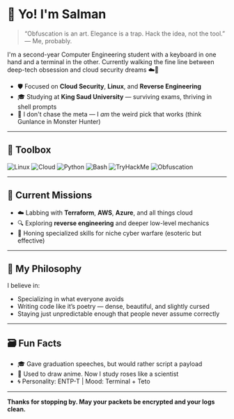 # 👋 Yo! I'm Salman

> “Obfuscation is an art. Elegance is a trap. Hack the idea, not the tool.”  
> — Me, probably.

I'm a second-year Computer Engineering student with a keyboard in one hand and a terminal in the other. Currently walking the fine line between deep-tech obsession and cloud security dreams ☁️🔐

- 🛡️ Focused on **Cloud Security**, **Linux**, and **Reverse Engineering**
- 🎓 Studying at **King Saud University** — surviving exams, thriving in shell prompts
- 🧠 I don't chase the meta — I *am* the weird pick that works (think Gunlance in Monster Hunter)

---

## 🧰 Toolbox

![Linux](https://img.shields.io/badge/Linux-Fedora-282C34?logo=linux&logoColor=white)
![Cloud](https://img.shields.io/badge/Cloud-Engineer-blue?logo=azuredevops)
![Python](https://img.shields.io/badge/Python-3.x-yellow?logo=python)
![Bash](https://img.shields.io/badge/Shell-Bash-lightgrey?logo=gnubash)
![TryHackMe](https://img.shields.io/badge/Junior%20Penetration%20Tester-red)
![Obfuscation](https://img.shields.io/badge/-Obfuscation-informational)

---

## 🎯 Current Missions

- ☁️ Labbing with **Terraform**, **AWS**, **Azure**, and all things cloud
- 🔍 Exploring **reverse engineering** and deeper low-level mechanics
- 🧩 Honing specialized skills for niche cyber warfare (esoteric but effective)

---

## 📜 My Philosophy

I believe in:
- Specializing in what everyone avoids
- Writing code like it’s poetry — dense, beautiful, and slightly cursed
- Staying just unpredictable enough that people never assume correctly

---

## 🗃️ Fun Facts

- 🎓 Gave graduation speeches, but would rather script a payload
- 🌸 Used to draw anime. Now I study roses like a scientist
- 🌀 Personality: ENTP-T | Mood: Terminal + Teto

---

**Thanks for stopping by. May your packets be encrypted and your logs clean.**

